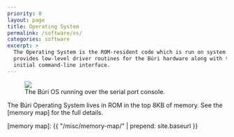 ```yaml
---
priority: 0
layout: page
title: Operating System
permalink: /software/os/
categories: software
excerpt: >
  The Operating System is the ROM-resident code which is run on system reset and
  provides low-level driver routines for the Búri hardware along with the
  initial command-line interface.
---
```


<figure>
  <a href="{{site.imageurl}}/buri-os-1.jpg">
    <img src="{{site.imageurl}}/buri-os-1.jpg">
  </a>
  <figcaption>The Búri OS running over the serial port console.</figcaption>
</figure>

The Búri Operating System lives in ROM in the top 8KB of memory. See the [memory
map] for the full details.

[memory map]: {{ "/misc/memory-map/" | prepend: site.baseurl }}
